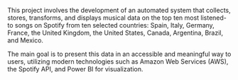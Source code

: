 This project involves the development of an automated system that collects, stores, transforms, and displays musical data on the top ten most listened-to songs on Spotify from ten selected countries: Spain, Italy, Germany, France, the United Kingdom, the United States, Canada, Argentina, Brazil, and Mexico.

The main goal is to present this data in an accessible and meaningful way to users, utilizing modern technologies such as Amazon Web Services (AWS), the Spotify API, and Power BI for visualization.
